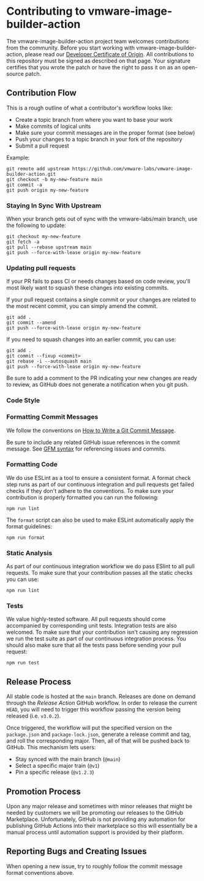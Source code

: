 # Contributing to vmware-image-builder-action

The vmware-image-builder-action project team welcomes contributions from the community. Before you start working with vmware-image-builder-action, please
read our [Developer Certificate of Origin](https://cla.vmware.com/dco). All contributions to this repository must be
signed as described on that page. Your signature certifies that you wrote the patch or have the right to pass it on
as an open-source patch.

## Contribution Flow

This is a rough outline of what a contributor's workflow looks like:

- Create a topic branch from where you want to base your work
- Make commits of logical units
- Make sure your commit messages are in the proper format (see below)
- Push your changes to a topic branch in your fork of the repository
- Submit a pull request

Example:

``` shell
git remote add upstream https://github.com/vmware-labs/vmware-image-builder-action.git
git checkout -b my-new-feature main
git commit -a
git push origin my-new-feature
```

### Staying In Sync With Upstream

When your branch gets out of sync with the vmware-labs/main branch, use the following to update:

``` shell
git checkout my-new-feature
git fetch -a
git pull --rebase upstream main
git push --force-with-lease origin my-new-feature
```

### Updating pull requests

If your PR fails to pass CI or needs changes based on code review, you'll most likely want to squash these changes into
existing commits.

If your pull request contains a single commit or your changes are related to the most recent commit, you can simply
amend the commit.

``` shell
git add .
git commit --amend
git push --force-with-lease origin my-new-feature
```

If you need to squash changes into an earlier commit, you can use:

``` shell
git add .
git commit --fixup <commit>
git rebase -i --autosquash main
git push --force-with-lease origin my-new-feature
```

Be sure to add a comment to the PR indicating your new changes are ready to review, as GitHub does not generate a
notification when you git push.

### Code Style

### Formatting Commit Messages

We follow the conventions on [How to Write a Git Commit Message](http://chris.beams.io/posts/git-commit/).

Be sure to include any related GitHub issue references in the commit message.  See
[GFM syntax](https://guides.github.com/features/mastering-markdown/#GitHub-flavored-markdown) for referencing issues
and commits.

### Formatting Code

 We do use ESLint as a tool to ensure a consistent format. A format check step runs as part of our continuous integration and pull requests get failed checks if they don't adhere to the conventions. To make sure your contribution is properly formatted you can run the following:

 ``` shell
 npm run lint
 ```

 The `format` script can also be used to make ESLint automatically apply the format guidelines:

 ``` shell
 npm run format
 ```

 ### Static Analysis

 As part of our continuous integration workflow we do pass ESlint to all pull requests. To make sure that your contribution passes all the static checks you can use:

 ``` shell
 npm run lint
 ```

 ### Tests

 We value highly-tested software. All pull requests should come accompanied by corresponding unit tests. Integration tests are also welcomed. To make sure that your contribution isn't causing any regression we run the test suite as part of our continuous integration process. You should also make sure that all the tests pass before sending your pull request:

 ``` shell
 npm run test
 ```

 ## Release Process

 All stable code is hosted at the `main` branch. Releases are done on demand through the _Release Action_ GitHub workflow. In order to release the current `HEAD`, you will need to trigger this workflow passing the version being released (i.e. `v3.0.2`).

 Once triggered, the workflow will put the specified version on the `package.json` and `package-lock.json`, generate a release commit and tag, and roll the corresponding major. Then, all of that will be pushed back to GitHub. This mechanism lets users:

* Stay synced with the main branch (`@main`)
* Select a specific major train (`@v1`)
* Pin a specific release (`@v1.2.3`)

 ## Promotion Process

 Upon any major release and sometimes with minor releases that might be needed by customers we will be promoting our releases to the GitHub Marketplace. Unfortunately, GitHub is not providing any automation for publishing GitHub Actions into their marketplace so this will essentially be a manual process until automation support is provided by their platform.

## Reporting Bugs and Creating Issues

When opening a new issue, try to roughly follow the commit message format conventions above.
